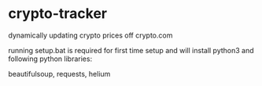 # crypto-tracker
dynamically updating crypto prices off crypto.com

running setup.bat is required for first time setup and will install python3 and following python libraries:

beautifulsoup, requests, helium
